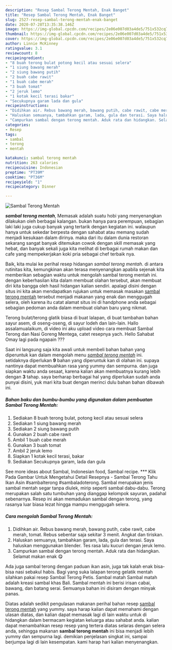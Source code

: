 ```yaml
---
description: "Resep Sambal Terong Mentah, Enak Banget"
title: "Resep Sambal Terong Mentah, Enak Banget"
slug: 2527-resep-sambal-terong-mentah-enak-banget
date: 2020-07-28T13:35:38.146Z
image: https://img-global.cpcdn.com/recipes/2e06e007d03a4de5/751x532cq70/sambal-terong-mentah-foto-resep-utama.jpg
thumbnail: https://img-global.cpcdn.com/recipes/2e06e007d03a4de5/751x532cq70/sambal-terong-mentah-foto-resep-utama.jpg
cover: https://img-global.cpcdn.com/recipes/2e06e007d03a4de5/751x532cq70/sambal-terong-mentah-foto-resep-utama.jpg
author: Linnie McKinney
ratingvalue: 3.1
reviewcount: 8
recipeingredient:
- "8 buah terong bulat potong kecil atau sesuai selera"
- "1 siung bawang merah"
- "2 siung bawang putih"
- "2 buah cabe rawit"
- "1 buah cabe merah"
- "3 buah tomat"
- "2 jeruk lemo"
- "1 kotak kecil terasi bakar"
- "Secukupnya garam lada dan gula"
recipeinstructions:
- "Didihkan air. Rebus bawang merah, bawang putih, cabe rawit, cabe merah, tomat. Rebus sebentar saja sekitar 3 menit. Angkat dan tiriskan."
- "Haluskan semuanya, tambahkan garam, lada, gula dan terasi. Saya haluskan menggunakan blender. Tes rasa lalu kucuri dengan jeruk lemo."
- "Campurkan sambal dengan terong mentah. Aduk rata dan hidangkan. Selamat makan enak 😋"
categories:
- Resep
tags:
- sambal
- terong
- mentah

katakunci: sambal terong mentah 
nutrition: 263 calories
recipecuisine: Indonesian
preptime: "PT39M"
cooktime: "PT36M"
recipeyield: "1"
recipecategory: Dinner

---
```



![Sambal Terong Mentah](https://img-global.cpcdn.com/recipes/2e06e007d03a4de5/751x532cq70/sambal-terong-mentah-foto-resep-utama.jpg)

<b><i>sambal terong mentah</i></b>, Memasak adalah suatu hobi yang menyenangkan dilakukan oleh berbagai kalangan. bukan hanya para perempuan, sebagian laki laki juga cukup banyak yang tertarik dengan kegiatan ini. walaupun hanya untuk sekedar berpesta dengan sahabat atau memang sudah menjadi kesukaan dalam dirinya. maka dari itu dalam dunia restoran sekarang sangat banyak ditemukan cowok dengan skill memasak yang hebat, dan banyak sekali juga kita melihat di berbagai rumah makan dan cafe yang mempekerjakan koki pria sebagai chef terbaik nya.

Baik, kita mulai ke perihal resep hidangan <i>sambal terong mentah</i>. di antara rutinitas kita, kemungkinan akan terasa menyenangkan apabila sejenak kita memberikan sebagian waktu untuk mengolah sambal terong mentah ini. dengan keberhasilan kita dalam membuat olahan tersebut, akan membuat diri kita bangga oleh hasil hidangan kalian sendiri. apalagi disini dengan situs ini kita akan mendapatkan rujukan untuk memasak masakan <u>sambal terong mentah</u> tersebut menjadi makanan yang enak dan menggugah selera, oleh karena itu catat alamat situs ini di handphone anda sebagai sebagian pedoman anda dalam membuat olahan baru yang nikmat.

Terong bulat/terong glatik biasa di buat lalapan, di buat tambahan bahan sayur asem, di oseng-oseng, di sayur lodeh dan lain-lain. Hallo assalamualaikum, di video ini aku upload video cara membuat Sambal Terong dan Nasi Goreng Mentega, catet resepnya yach. Hello Sahabat Omay lagi pada ngapain ???


Saat ini langsung saja kita awali untuk membeli bahan bahan yang diperuntuk kan dalam mengolah menu <u><i>sambal terong mentah</i></u> ini. setidaknya diperlukan <b>9</b> bahan yang diperuntuk kan di olahan ini. supaya nantinya dapat membuahkan rasa yang yummy dan sempurna. dan juga siapkan waktu anda sesaat, karena kalian akan membuatnya kurang lebih dengan <b>3</b> tahap. saya berharap berbagai hal yang diperlukan sudah anda punyai disini, yuk mari kita buat dengan merinci dulu bahan bahan dibawah ini.

<!--inarticleads1-->

##### Bahan baku dan bumbu-bumbu yang digunakan dalam pembuatan Sambal Terong Mentah:

1. Sediakan 8 buah terong bulat, potong kecil atau sesuai selera
1. Sediakan 1 siung bawang merah
1. Sediakan 2 siung bawang putih
1. Gunakan 2 buah cabe rawit
1. Ambil 1 buah cabe merah
1. Gunakan 3 buah tomat
1. Ambil 2 jeruk lemo
1. Siapkan 1 kotak kecil terasi, bakar
1. Sediakan Secukupnya garam, lada dan gula


See more ideas about Sambal, Indonesian food, Sambal recipe. *** Klik Pada Gambar Untuk Mengetahui Detail Resepnya - Sambal Terong Tahu Ikan Asin #sambalterong #sambaladoterong. Sambal merupakan jenis sambal mentah segar tanpa diulek, mirip seperti sambal dabu-dabu. Terong merupakan salah satu tumbuhan yang dianggap kelompok sayuran, padahal sebenarnya. Resep ini akan memadukan sambal dengan terong, yang rasanya luar biasa lezat hingga mampu menggugah selera. 

<!--inarticleads2-->

##### Cara mengolah Sambal Terong Mentah:

1. Didihkan air. Rebus bawang merah, bawang putih, cabe rawit, cabe merah, tomat. Rebus sebentar saja sekitar 3 menit. Angkat dan tiriskan.
1. Haluskan semuanya, tambahkan garam, lada, gula dan terasi. Saya haluskan menggunakan blender. Tes rasa lalu kucuri dengan jeruk lemo.
1. Campurkan sambal dengan terong mentah. Aduk rata dan hidangkan. Selamat makan enak 😋


Ada juga sambal terong dengan paduan ikan asin, juga tak kalah enak bisa-bisa nasi sebakul habis. Bagi yang suka lalapan terong gelatik mentah silahkan pakai resep Sambal Terong Petis. Sambal matah Sambal matah adalah kreasi sambal khas Bali. Sambal mentah ini berisi irisan cabai, bawang, dan batang serai. Semuanya bahan ini disiram dengan minyak panas. 

Diatas adalah sedikit pengulasan makanan perihal bahan resep <u>sambal terong mentah</u> yang yummy. saya harap kalian dapat memahami dengan ulasan diatas, dan kalian dapat memasak lagi di lain waktu untuk di hidangkan dalam bermacam kegiatan keluarga atau sahabat anda. kalian dapat menambahkan resep resep yang tertera diatas selaras dengan selera anda, sehingga makanan <b>sambal terong mentah</b> ini bisa menjadi lebih yummy dan sempurna lagi. demikian penjelasan singkat ini, sampai berjumpa lagi di lain kesempatan. kami harap hari kalian menyenangkan.
